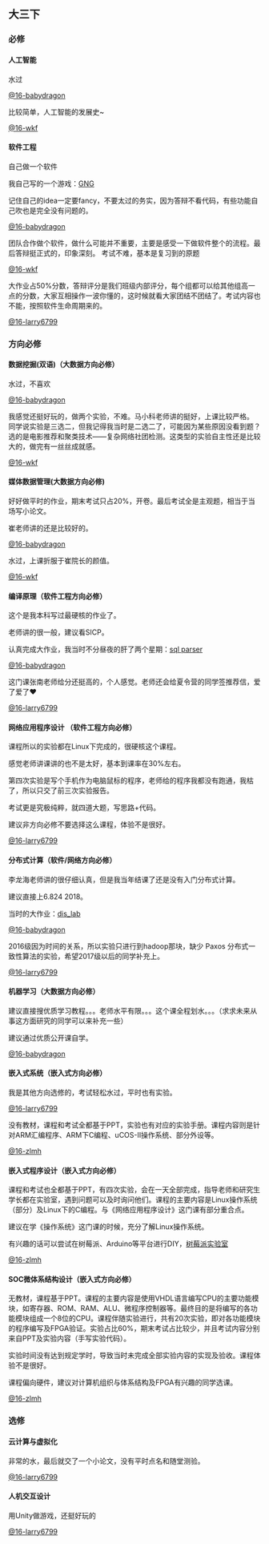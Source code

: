 ## 大三下



### 必修

#### 人工智能

水过

[@16-babydragon](<https://github.com/baolintian>)

比较简单，人工智能的发展史~

[@16-wkf](<https://github.com/kfwang-jpg>)



#### 软件工程

自己做一个软件

我自己写的一个游戏：[GNG](<https://github.com/baolintian/SoftwareProject>)

记住自己的idea一定要fancy，不要太过的务实，因为答辩不看代码，有些功能自己吹也是完全没有问题的。

[@16-babydragon](<https://github.com/baolintian>)

团队合作做个软件，做什么可能并不重要，主要是感受一下做软件整个的流程。最后答辩挺正式的，印象深刻。
考试不难，基本是复习到的原题

[@16-wkf](<https://github.com/kfwang-jpg>)

大作业占50%分数，答辩评分是我们班级内部评分，每个组都可以给其他组高一点的分数，大家互相操作一波你懂的，这时候就看大家团结不团结了。考试内容也不能，按照软件生命周期来的。

[@16-larry6799](<https://github.com/larry6799>)



### 方向必修

#### 数据挖掘(双语)（大数据方向必修）

水过，不喜欢

[@16-babydragon](<https://github.com/baolintian>)

我感觉还挺好玩的，做两个实验，不难。马小科老师讲的挺好，上课比较严格。
同学说实验是三选二，但我记得我当时是二选二了，可能因为某些原因没看到题？
选的是电影推荐和聚类技术——复杂网络社团检测。这类型的实验自主性还是比较大的，做完有一丝丝成就感。

[@16-wkf](<https://github.com/kfwang-jpg>)



#### 媒体数据管理(大数据方向必修)

好好做平时的作业，期末考试只占20%，开卷。最后考试全是主观题，相当于当场写小论文。

崔老师讲的还是比较好的。

[@16-babydragon](<https://github.com/baolintian>)

水过，上课折服于崔院长的颜值。

[@16-wkf](<https://github.com/kfwang-jpg>)



#### 编译原理（软件工程方向必修）

这个是我本科写过最硬核的作业了。

老师讲的很一般，建议看SICP。

认真完成大作业，我当时不分昼夜的肝了两个星期：[sql parser](https://github.com/baolintian/Principle-of-Compiler)

[@16-babydragon](<https://github.com/baolintian>)

这门课张南老师给分还挺高的，个人感觉。老师还会给夏令营的同学签推荐信，爱了爱了❤️

[@16-larry6799](<https://github.com/larry6799>)



#### 网络应用程序设计 （软件工程方向必修）

课程所以的实验都在Linux下完成的，很硬核这个课程。

感觉老师讲课讲的也不是太好，基本到课率在30%左右。

第四次实验是写个手机作为电脑鼠标的程序，老师给的程序我都没有跑通，我枯了，所以只交了前三次实验报告。

考试更是究极纯粹，就四道大题，写思路+代码。

建议非方向必修不要选择这么课程，体验不是很好。

[@16-larry6799](<https://github.com/larry6799>)



#### 分布式计算（软件/网络方向必修）

李龙海老师讲的很仔细认真，但是我当年结课了还是没有入门分布式计算。

建议直接上6.824 2018。

当时的大作业：[dis_lab](<https://github.com/baolintian/Distributed-System>)

[@16-babydragon](<https://github.com/baolintian>)

2016级因为时间的关系，所以实验只进行到hadoop那块，缺少 Paxos 分布式一致性算法的实验，希望2017级以后的同学补充上。

[@16-larry6799](<https://github.com/larry6799>)



#### 机器学习（大数据方向必修）

建议直接搜优质学习教程。。。老师水平有限。。。这个课全程划水。。。（求求未来从事这方面研究的同学可以来补充一些）

建议通过优质公开课自学。

[@16-babydragon](<https://github.com/baolintian>)



#### 嵌入式系统（嵌入式方向必修）

我是其他方向选修的，考试轻松水过，平时也有实验。

[@16-larry6799](<https://github.com/larry6799>)

没有教材，课程和考试全都基于PPT，实验也有对应的实验手册。课程内容则是针对ARM汇编程序、ARM下C编程、uCOS-II操作系统、部分外设等。

[@16-zlmh](<https://github.com/zl-mh>)



#### 嵌入式程序设计（嵌入式方向必修）

课程和考试也全都基于PPT，有四次实验，会在一天全部完成，指导老师和研究生学长都在实验室，遇到问题可以及时询问他们。课程的主要内容是Linux操作系统（部分）及Linux下的C编程。与《网络应用程序设计》这门课有部分重合点。

建议在学《操作系统》这门课的时候，充分了解Linux操作系统。

有兴趣的话可以尝试在树莓派、Arduino等平台进行DIY，[树莓派实验室](<https://shumeipai.nxez.com/>)

[@16-zlmh](<https://github.com/zl-mh>)



#### SOC微体系结构设计（嵌入式方向必修）

无教材，课程基于PPT。课程的主要内容是使用VHDL语言编写CPU的主要功能模块，如寄存器、ROM、RAM、ALU、微程序控制器等。最终目的是将编写的各功能模块组成一个8位的CPU。课程伴随实验进行，共有20次实验，即对各功能模块的程序编写及FPGA验证。实验占比60%，期末考试占比较少，并且考试内容分别来自PPT及实验内容（手写实验代码）。

实验时间没有达到规定学时，导致当时未完成全部实验内容的实现及验收。课程体验不是很好。

课程偏向硬件，建议对计算机组织与体系结构及FPGA有兴趣的同学选课。

[@16-zlmh](<https://github.com/zl-mh>)



### 选修

#### 云计算与虚拟化

非常的水，最后就交了一个小论文，没有平时点名和随堂测验。

[@16-larry6799](<https://github.com/larry6799>)



#### 人机交互设计

用Unity做游戏，还挺好玩的

[@16-larry6799](<https://github.com/larry6799>)